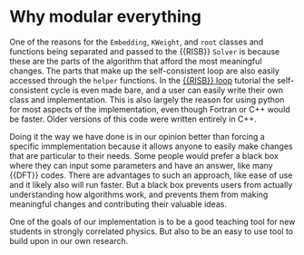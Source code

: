 # Why modular everything

One of the reasons for the `Embedding`, `KWeight`, and `root` classes and 
functions being separated and passed to the {{RISB}} `Solver` is because these 
are the parts of the algorithm that afford the most meaningful changes. The 
parts that make up the self-consistent loop are also easily accessed through 
the `helper` functions. In the [{{RISB}} loop](../tutorials/self-consistent.md) 
tutorial the self-consistent cycle is even made bare, and a user can easily 
write their own class and implementation. This is also largely the reason for 
using python for most aspects of the implementation, even though Fortran or 
C++ would be faster. Older versions of this code were written entirely in C++.

Doing it the way we have done is in our opinion better than forcing a specific 
immplementation because it allows anyone to easily make changes that are 
particular to their needs. Some people would prefer a black box where they can 
input some parameters and have an answer, like many {{DFT}} codes. There are 
advantages to such an approach, like ease of use and it likely also will run 
faster. But a black box prevents users from actually understanding how 
algorithms work, and prevents them from making meaningful changes and 
contributing their valuable ideas.

One of the goals of our implementation is to be a good teaching tool for 
new students in strongly correlated physics. But also to be an easy to use 
tool to build upon in our own research.